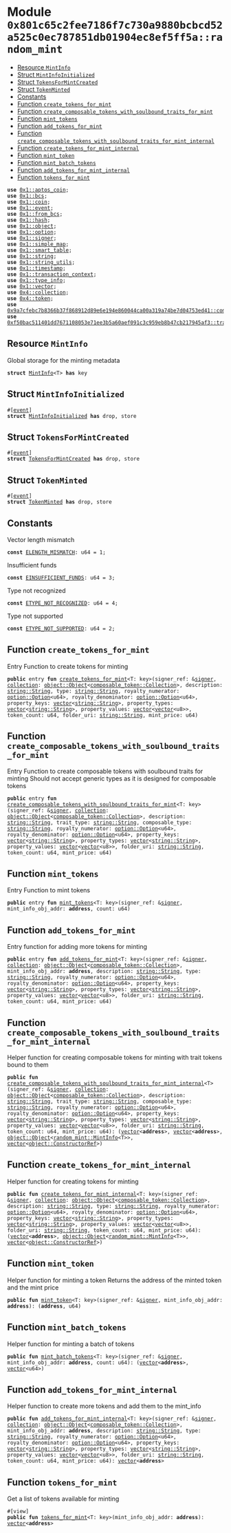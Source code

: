 
<a id="0x801c65c2fee7186f7c730a9880bcbcd52a525c0ec787851db01904ec8ef5ff5a_random_mint"></a>

# Module `0x801c65c2fee7186f7c730a9880bcbcd52a525c0ec787851db01904ec8ef5ff5a::random_mint`



-  [Resource `MintInfo`](#0x801c65c2fee7186f7c730a9880bcbcd52a525c0ec787851db01904ec8ef5ff5a_random_mint_MintInfo)
-  [Struct `MintInfoInitialized`](#0x801c65c2fee7186f7c730a9880bcbcd52a525c0ec787851db01904ec8ef5ff5a_random_mint_MintInfoInitialized)
-  [Struct `TokensForMintCreated`](#0x801c65c2fee7186f7c730a9880bcbcd52a525c0ec787851db01904ec8ef5ff5a_random_mint_TokensForMintCreated)
-  [Struct `TokenMinted`](#0x801c65c2fee7186f7c730a9880bcbcd52a525c0ec787851db01904ec8ef5ff5a_random_mint_TokenMinted)
-  [Constants](#@Constants_0)
-  [Function `create_tokens_for_mint`](#0x801c65c2fee7186f7c730a9880bcbcd52a525c0ec787851db01904ec8ef5ff5a_random_mint_create_tokens_for_mint)
-  [Function `create_composable_tokens_with_soulbound_traits_for_mint`](#0x801c65c2fee7186f7c730a9880bcbcd52a525c0ec787851db01904ec8ef5ff5a_random_mint_create_composable_tokens_with_soulbound_traits_for_mint)
-  [Function `mint_tokens`](#0x801c65c2fee7186f7c730a9880bcbcd52a525c0ec787851db01904ec8ef5ff5a_random_mint_mint_tokens)
-  [Function `add_tokens_for_mint`](#0x801c65c2fee7186f7c730a9880bcbcd52a525c0ec787851db01904ec8ef5ff5a_random_mint_add_tokens_for_mint)
-  [Function `create_composable_tokens_with_soulbound_traits_for_mint_internal`](#0x801c65c2fee7186f7c730a9880bcbcd52a525c0ec787851db01904ec8ef5ff5a_random_mint_create_composable_tokens_with_soulbound_traits_for_mint_internal)
-  [Function `create_tokens_for_mint_internal`](#0x801c65c2fee7186f7c730a9880bcbcd52a525c0ec787851db01904ec8ef5ff5a_random_mint_create_tokens_for_mint_internal)
-  [Function `mint_token`](#0x801c65c2fee7186f7c730a9880bcbcd52a525c0ec787851db01904ec8ef5ff5a_random_mint_mint_token)
-  [Function `mint_batch_tokens`](#0x801c65c2fee7186f7c730a9880bcbcd52a525c0ec787851db01904ec8ef5ff5a_random_mint_mint_batch_tokens)
-  [Function `add_tokens_for_mint_internal`](#0x801c65c2fee7186f7c730a9880bcbcd52a525c0ec787851db01904ec8ef5ff5a_random_mint_add_tokens_for_mint_internal)
-  [Function `tokens_for_mint`](#0x801c65c2fee7186f7c730a9880bcbcd52a525c0ec787851db01904ec8ef5ff5a_random_mint_tokens_for_mint)


<pre><code><b>use</b> <a href="">0x1::aptos_coin</a>;
<b>use</b> <a href="">0x1::bcs</a>;
<b>use</b> <a href="">0x1::coin</a>;
<b>use</b> <a href="">0x1::event</a>;
<b>use</b> <a href="">0x1::from_bcs</a>;
<b>use</b> <a href="">0x1::hash</a>;
<b>use</b> <a href="">0x1::object</a>;
<b>use</b> <a href="">0x1::option</a>;
<b>use</b> <a href="">0x1::signer</a>;
<b>use</b> <a href="">0x1::simple_map</a>;
<b>use</b> <a href="">0x1::smart_table</a>;
<b>use</b> <a href="">0x1::string</a>;
<b>use</b> <a href="">0x1::string_utils</a>;
<b>use</b> <a href="">0x1::timestamp</a>;
<b>use</b> <a href="">0x1::transaction_context</a>;
<b>use</b> <a href="">0x1::type_info</a>;
<b>use</b> <a href="">0x1::vector</a>;
<b>use</b> <a href="">0x4::collection</a>;
<b>use</b> <a href="">0x4::token</a>;
<b>use</b> <a href="">0x9a7cfebc7b8366b37f868912d89e6e194e860044ca00a319a74be7d04753ed41::composable_token</a>;
<b>use</b> <a href="">0xf50bac511401dd7671108053e71ee3b5a60aef091c3c959eb8b47cb217945af3::transfer_token</a>;
</code></pre>



<a id="0x801c65c2fee7186f7c730a9880bcbcd52a525c0ec787851db01904ec8ef5ff5a_random_mint_MintInfo"></a>

## Resource `MintInfo`

Global storage for the minting metadata


<pre><code><b>struct</b> <a href="random_mint.md#0x801c65c2fee7186f7c730a9880bcbcd52a525c0ec787851db01904ec8ef5ff5a_random_mint_MintInfo">MintInfo</a>&lt;T&gt; <b>has</b> key
</code></pre>



<a id="0x801c65c2fee7186f7c730a9880bcbcd52a525c0ec787851db01904ec8ef5ff5a_random_mint_MintInfoInitialized"></a>

## Struct `MintInfoInitialized`



<pre><code>#[<a href="">event</a>]
<b>struct</b> <a href="random_mint.md#0x801c65c2fee7186f7c730a9880bcbcd52a525c0ec787851db01904ec8ef5ff5a_random_mint_MintInfoInitialized">MintInfoInitialized</a> <b>has</b> drop, store
</code></pre>



<a id="0x801c65c2fee7186f7c730a9880bcbcd52a525c0ec787851db01904ec8ef5ff5a_random_mint_TokensForMintCreated"></a>

## Struct `TokensForMintCreated`



<pre><code>#[<a href="">event</a>]
<b>struct</b> <a href="random_mint.md#0x801c65c2fee7186f7c730a9880bcbcd52a525c0ec787851db01904ec8ef5ff5a_random_mint_TokensForMintCreated">TokensForMintCreated</a> <b>has</b> drop, store
</code></pre>



<a id="0x801c65c2fee7186f7c730a9880bcbcd52a525c0ec787851db01904ec8ef5ff5a_random_mint_TokenMinted"></a>

## Struct `TokenMinted`



<pre><code>#[<a href="">event</a>]
<b>struct</b> <a href="random_mint.md#0x801c65c2fee7186f7c730a9880bcbcd52a525c0ec787851db01904ec8ef5ff5a_random_mint_TokenMinted">TokenMinted</a> <b>has</b> drop, store
</code></pre>



<a id="@Constants_0"></a>

## Constants


<a id="0x801c65c2fee7186f7c730a9880bcbcd52a525c0ec787851db01904ec8ef5ff5a_random_mint_ELENGTH_MISMATCH"></a>

Vector length mismatch


<pre><code><b>const</b> <a href="random_mint.md#0x801c65c2fee7186f7c730a9880bcbcd52a525c0ec787851db01904ec8ef5ff5a_random_mint_ELENGTH_MISMATCH">ELENGTH_MISMATCH</a>: u64 = 1;
</code></pre>



<a id="0x801c65c2fee7186f7c730a9880bcbcd52a525c0ec787851db01904ec8ef5ff5a_random_mint_EINSUFFICIENT_FUNDS"></a>

Insufficient funds


<pre><code><b>const</b> <a href="random_mint.md#0x801c65c2fee7186f7c730a9880bcbcd52a525c0ec787851db01904ec8ef5ff5a_random_mint_EINSUFFICIENT_FUNDS">EINSUFFICIENT_FUNDS</a>: u64 = 3;
</code></pre>



<a id="0x801c65c2fee7186f7c730a9880bcbcd52a525c0ec787851db01904ec8ef5ff5a_random_mint_ETYPE_NOT_RECOGNIZED"></a>

Type not recognized


<pre><code><b>const</b> <a href="random_mint.md#0x801c65c2fee7186f7c730a9880bcbcd52a525c0ec787851db01904ec8ef5ff5a_random_mint_ETYPE_NOT_RECOGNIZED">ETYPE_NOT_RECOGNIZED</a>: u64 = 4;
</code></pre>



<a id="0x801c65c2fee7186f7c730a9880bcbcd52a525c0ec787851db01904ec8ef5ff5a_random_mint_ETYPE_NOT_SUPPORTED"></a>

Type not supported


<pre><code><b>const</b> <a href="random_mint.md#0x801c65c2fee7186f7c730a9880bcbcd52a525c0ec787851db01904ec8ef5ff5a_random_mint_ETYPE_NOT_SUPPORTED">ETYPE_NOT_SUPPORTED</a>: u64 = 2;
</code></pre>



<a id="0x801c65c2fee7186f7c730a9880bcbcd52a525c0ec787851db01904ec8ef5ff5a_random_mint_create_tokens_for_mint"></a>

## Function `create_tokens_for_mint`

Entry Function to create tokens for minting


<pre><code><b>public</b> entry <b>fun</b> <a href="random_mint.md#0x801c65c2fee7186f7c730a9880bcbcd52a525c0ec787851db01904ec8ef5ff5a_random_mint_create_tokens_for_mint">create_tokens_for_mint</a>&lt;T: key&gt;(signer_ref: &<a href="">signer</a>, <a href="">collection</a>: <a href="_Object">object::Object</a>&lt;<a href="_Collection">composable_token::Collection</a>&gt;, description: <a href="_String">string::String</a>, type: <a href="_String">string::String</a>, royalty_numerator: <a href="_Option">option::Option</a>&lt;u64&gt;, royalty_denominator: <a href="_Option">option::Option</a>&lt;u64&gt;, property_keys: <a href="">vector</a>&lt;<a href="_String">string::String</a>&gt;, property_types: <a href="">vector</a>&lt;<a href="_String">string::String</a>&gt;, property_values: <a href="">vector</a>&lt;<a href="">vector</a>&lt;u8&gt;&gt;, token_count: u64, folder_uri: <a href="_String">string::String</a>, mint_price: u64)
</code></pre>



<a id="0x801c65c2fee7186f7c730a9880bcbcd52a525c0ec787851db01904ec8ef5ff5a_random_mint_create_composable_tokens_with_soulbound_traits_for_mint"></a>

## Function `create_composable_tokens_with_soulbound_traits_for_mint`

Entry Function to create composable tokens with soulbound traits for minting
Should not accept generic types as it is designed for composable tokens


<pre><code><b>public</b> entry <b>fun</b> <a href="random_mint.md#0x801c65c2fee7186f7c730a9880bcbcd52a525c0ec787851db01904ec8ef5ff5a_random_mint_create_composable_tokens_with_soulbound_traits_for_mint">create_composable_tokens_with_soulbound_traits_for_mint</a>&lt;T: key&gt;(signer_ref: &<a href="">signer</a>, <a href="">collection</a>: <a href="_Object">object::Object</a>&lt;<a href="_Collection">composable_token::Collection</a>&gt;, description: <a href="_String">string::String</a>, trait_type: <a href="_String">string::String</a>, composable_type: <a href="_String">string::String</a>, royalty_numerator: <a href="_Option">option::Option</a>&lt;u64&gt;, royalty_denominator: <a href="_Option">option::Option</a>&lt;u64&gt;, property_keys: <a href="">vector</a>&lt;<a href="_String">string::String</a>&gt;, property_types: <a href="">vector</a>&lt;<a href="_String">string::String</a>&gt;, property_values: <a href="">vector</a>&lt;<a href="">vector</a>&lt;u8&gt;&gt;, folder_uri: <a href="_String">string::String</a>, token_count: u64, mint_price: u64)
</code></pre>



<a id="0x801c65c2fee7186f7c730a9880bcbcd52a525c0ec787851db01904ec8ef5ff5a_random_mint_mint_tokens"></a>

## Function `mint_tokens`

Entry Function to mint tokens


<pre><code><b>public</b> entry <b>fun</b> <a href="random_mint.md#0x801c65c2fee7186f7c730a9880bcbcd52a525c0ec787851db01904ec8ef5ff5a_random_mint_mint_tokens">mint_tokens</a>&lt;T: key&gt;(signer_ref: &<a href="">signer</a>, mint_info_obj_addr: <b>address</b>, count: u64)
</code></pre>



<a id="0x801c65c2fee7186f7c730a9880bcbcd52a525c0ec787851db01904ec8ef5ff5a_random_mint_add_tokens_for_mint"></a>

## Function `add_tokens_for_mint`

Entry function for adding more tokens for minting


<pre><code><b>public</b> entry <b>fun</b> <a href="random_mint.md#0x801c65c2fee7186f7c730a9880bcbcd52a525c0ec787851db01904ec8ef5ff5a_random_mint_add_tokens_for_mint">add_tokens_for_mint</a>&lt;T: key&gt;(signer_ref: &<a href="">signer</a>, <a href="">collection</a>: <a href="_Object">object::Object</a>&lt;<a href="_Collection">composable_token::Collection</a>&gt;, mint_info_obj_addr: <b>address</b>, description: <a href="_String">string::String</a>, type: <a href="_String">string::String</a>, royalty_numerator: <a href="_Option">option::Option</a>&lt;u64&gt;, royalty_denominator: <a href="_Option">option::Option</a>&lt;u64&gt;, property_keys: <a href="">vector</a>&lt;<a href="_String">string::String</a>&gt;, property_types: <a href="">vector</a>&lt;<a href="_String">string::String</a>&gt;, property_values: <a href="">vector</a>&lt;<a href="">vector</a>&lt;u8&gt;&gt;, folder_uri: <a href="_String">string::String</a>, token_count: u64, mint_price: u64)
</code></pre>



<a id="0x801c65c2fee7186f7c730a9880bcbcd52a525c0ec787851db01904ec8ef5ff5a_random_mint_create_composable_tokens_with_soulbound_traits_for_mint_internal"></a>

## Function `create_composable_tokens_with_soulbound_traits_for_mint_internal`

Helper function for creating composable tokens for minting with trait tokens bound to them


<pre><code><b>public</b> <b>fun</b> <a href="random_mint.md#0x801c65c2fee7186f7c730a9880bcbcd52a525c0ec787851db01904ec8ef5ff5a_random_mint_create_composable_tokens_with_soulbound_traits_for_mint_internal">create_composable_tokens_with_soulbound_traits_for_mint_internal</a>&lt;T&gt;(signer_ref: &<a href="">signer</a>, <a href="">collection</a>: <a href="_Object">object::Object</a>&lt;<a href="_Collection">composable_token::Collection</a>&gt;, description: <a href="_String">string::String</a>, trait_type: <a href="_String">string::String</a>, composable_type: <a href="_String">string::String</a>, royalty_numerator: <a href="_Option">option::Option</a>&lt;u64&gt;, royalty_denominator: <a href="_Option">option::Option</a>&lt;u64&gt;, property_keys: <a href="">vector</a>&lt;<a href="_String">string::String</a>&gt;, property_types: <a href="">vector</a>&lt;<a href="_String">string::String</a>&gt;, property_values: <a href="">vector</a>&lt;<a href="">vector</a>&lt;u8&gt;&gt;, folder_uri: <a href="_String">string::String</a>, token_count: u64, mint_price: u64): (<a href="">vector</a>&lt;<b>address</b>&gt;, <a href="">vector</a>&lt;<b>address</b>&gt;, <a href="_Object">object::Object</a>&lt;<a href="random_mint.md#0x801c65c2fee7186f7c730a9880bcbcd52a525c0ec787851db01904ec8ef5ff5a_random_mint_MintInfo">random_mint::MintInfo</a>&lt;T&gt;&gt;, <a href="">vector</a>&lt;<a href="_ConstructorRef">object::ConstructorRef</a>&gt;)
</code></pre>



<a id="0x801c65c2fee7186f7c730a9880bcbcd52a525c0ec787851db01904ec8ef5ff5a_random_mint_create_tokens_for_mint_internal"></a>

## Function `create_tokens_for_mint_internal`

Helper function for creating tokens for minting


<pre><code><b>public</b> <b>fun</b> <a href="random_mint.md#0x801c65c2fee7186f7c730a9880bcbcd52a525c0ec787851db01904ec8ef5ff5a_random_mint_create_tokens_for_mint_internal">create_tokens_for_mint_internal</a>&lt;T: key&gt;(signer_ref: &<a href="">signer</a>, <a href="">collection</a>: <a href="_Object">object::Object</a>&lt;<a href="_Collection">composable_token::Collection</a>&gt;, description: <a href="_String">string::String</a>, type: <a href="_String">string::String</a>, royalty_numerator: <a href="_Option">option::Option</a>&lt;u64&gt;, royalty_denominator: <a href="_Option">option::Option</a>&lt;u64&gt;, property_keys: <a href="">vector</a>&lt;<a href="_String">string::String</a>&gt;, property_types: <a href="">vector</a>&lt;<a href="_String">string::String</a>&gt;, property_values: <a href="">vector</a>&lt;<a href="">vector</a>&lt;u8&gt;&gt;, folder_uri: <a href="_String">string::String</a>, token_count: u64, mint_price: u64): (<a href="">vector</a>&lt;<b>address</b>&gt;, <a href="_Object">object::Object</a>&lt;<a href="random_mint.md#0x801c65c2fee7186f7c730a9880bcbcd52a525c0ec787851db01904ec8ef5ff5a_random_mint_MintInfo">random_mint::MintInfo</a>&lt;T&gt;&gt;, <a href="">vector</a>&lt;<a href="_ConstructorRef">object::ConstructorRef</a>&gt;)
</code></pre>



<a id="0x801c65c2fee7186f7c730a9880bcbcd52a525c0ec787851db01904ec8ef5ff5a_random_mint_mint_token"></a>

## Function `mint_token`

Helper function for minting a token
Returns the address of the minted token and the mint price


<pre><code><b>public</b> <b>fun</b> <a href="random_mint.md#0x801c65c2fee7186f7c730a9880bcbcd52a525c0ec787851db01904ec8ef5ff5a_random_mint_mint_token">mint_token</a>&lt;T: key&gt;(signer_ref: &<a href="">signer</a>, mint_info_obj_addr: <b>address</b>): (<b>address</b>, u64)
</code></pre>



<a id="0x801c65c2fee7186f7c730a9880bcbcd52a525c0ec787851db01904ec8ef5ff5a_random_mint_mint_batch_tokens"></a>

## Function `mint_batch_tokens`

Helper function for minting a batch of tokens


<pre><code><b>public</b> <b>fun</b> <a href="random_mint.md#0x801c65c2fee7186f7c730a9880bcbcd52a525c0ec787851db01904ec8ef5ff5a_random_mint_mint_batch_tokens">mint_batch_tokens</a>&lt;T: key&gt;(signer_ref: &<a href="">signer</a>, mint_info_obj_addr: <b>address</b>, count: u64): (<a href="">vector</a>&lt;<b>address</b>&gt;, <a href="">vector</a>&lt;u64&gt;)
</code></pre>



<a id="0x801c65c2fee7186f7c730a9880bcbcd52a525c0ec787851db01904ec8ef5ff5a_random_mint_add_tokens_for_mint_internal"></a>

## Function `add_tokens_for_mint_internal`

Helper function to create more tokens and add them to the mint_info


<pre><code><b>public</b> <b>fun</b> <a href="random_mint.md#0x801c65c2fee7186f7c730a9880bcbcd52a525c0ec787851db01904ec8ef5ff5a_random_mint_add_tokens_for_mint_internal">add_tokens_for_mint_internal</a>&lt;T: key&gt;(signer_ref: &<a href="">signer</a>, <a href="">collection</a>: <a href="_Object">object::Object</a>&lt;<a href="_Collection">composable_token::Collection</a>&gt;, mint_info_obj_addr: <b>address</b>, description: <a href="_String">string::String</a>, type: <a href="_String">string::String</a>, royalty_numerator: <a href="_Option">option::Option</a>&lt;u64&gt;, royalty_denominator: <a href="_Option">option::Option</a>&lt;u64&gt;, property_keys: <a href="">vector</a>&lt;<a href="_String">string::String</a>&gt;, property_types: <a href="">vector</a>&lt;<a href="_String">string::String</a>&gt;, property_values: <a href="">vector</a>&lt;<a href="">vector</a>&lt;u8&gt;&gt;, folder_uri: <a href="_String">string::String</a>, token_count: u64, mint_price: u64): <a href="">vector</a>&lt;<b>address</b>&gt;
</code></pre>



<a id="0x801c65c2fee7186f7c730a9880bcbcd52a525c0ec787851db01904ec8ef5ff5a_random_mint_tokens_for_mint"></a>

## Function `tokens_for_mint`

Get a list of tokens available for minting


<pre><code>#[view]
<b>public</b> <b>fun</b> <a href="random_mint.md#0x801c65c2fee7186f7c730a9880bcbcd52a525c0ec787851db01904ec8ef5ff5a_random_mint_tokens_for_mint">tokens_for_mint</a>&lt;T: key&gt;(mint_info_obj_addr: <b>address</b>): <a href="">vector</a>&lt;<b>address</b>&gt;
</code></pre>
